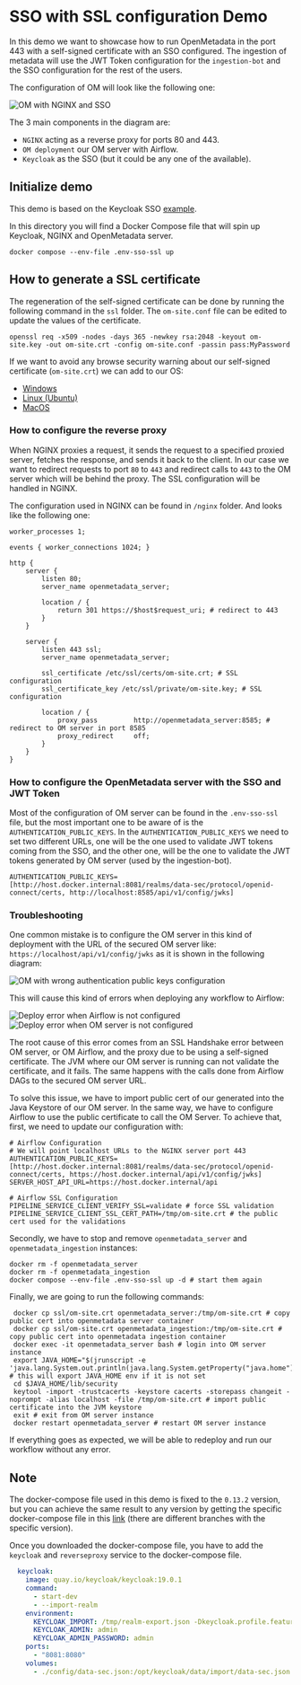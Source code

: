 # SSO with SSL configuration Demo

In this demo we want to showcase how to run OpenMetadata in the port 443 with a self-signed certificate with an SSO 
configured. The ingestion of metadata will use the JWT Token configuration for the `ingestion-bot` and the SSO 
configuration for the rest of the users.

The configuration of OM will look like the following one:

![OM with NGINX and SSO](img/sso-ssl-diagram.png)

The 3 main components in the diagram are:
- `NGINX` acting as a reverse proxy for ports 80 and 443.
- `OM deployment` our OM server with Airflow.
- `Keycloak` as the SSO (but it could be any one of the available).

## Initialize demo

This demo is based on the Keycloak SSO [example](https://github.com/open-metadata/openmetadata-demo/tree/main/keycloak-sso).

In this directory you will find a Docker Compose file that will spin up Keycloak, NGINX and OpenMetadata server.

```shell
docker compose --env-file .env-sso-ssl up
```

## How to generate a SSL certificate

The regeneration of the self-signed certificate can be done by running the following command in the `ssl` folder. The `om-site.conf`
file can be edited to update the values of the certificate.

```shell
openssl req -x509 -nodes -days 365 -newkey rsa:2048 -keyout om-site.key -out om-site.crt -config om-site.conf -passin pass:MyPassword  
```

If we want to avoid any browse security warning about our self-signed certificate (`om-site.crt`) we can add to our OS:
- [Windows](https://learn.microsoft.com/en-us/skype-sdk/sdn/articles/installing-the-trusted-root-certificate)
- [Linux (Ubuntu)](https://ubuntu.com/server/docs/security-trust-store)
- [MacOS](https://support.apple.com/guide/keychain-access/add-certificates-to-a-keychain-kyca2431/mac)

### How to configure the reverse proxy

When NGINX proxies a request, it sends the request to a specified proxied server, fetches the response, and sends it 
back to the client. In our case we want to redirect requests to port `80` to `443` and redirect calls to `443` to the OM
server which will be behind the proxy. The SSL configuration will be handled in NGINX. 

The configuration used in NGINX can be found in `/nginx` folder. And looks like the following one:

```text
worker_processes 1;

events { worker_connections 1024; }

http {
    server {
        listen 80;
        server_name openmetadata_server;

        location / {
            return 301 https://$host$request_uri; # redirect to 443
        }
    }

    server {
        listen 443 ssl;
        server_name openmetadata_server;

        ssl_certificate /etc/ssl/certs/om-site.crt; # SSL configuration
        ssl_certificate_key /etc/ssl/private/om-site.key; # SSL configuration

        location / {
            proxy_pass         http://openmetadata_server:8585; # redirect to OM server in port 8585 
            proxy_redirect     off;
        }
    }
}
```

### How to configure the OpenMetadata server with the SSO and JWT Token

Most of the configuration of OM server can be found in the `.env-sso-ssl` file, but the most important one to be aware of is
the `AUTHENTICATION_PUBLIC_KEYS`. In the `AUTHENTICATION_PUBLIC_KEYS` we need to set two different URLs, one will be the 
one used to validate JWT tokens coming from the SSO, and the other one, will be the one to validate the JWT tokens 
generated by OM server (used by the ingestion-bot).

```properties
AUTHENTICATION_PUBLIC_KEYS=[http://host.docker.internal:8081/realms/data-sec/protocol/openid-connect/certs, http://localhost:8585/api/v1/config/jwks]
```

### Troubleshooting

One common mistake is to configure the OM server in this kind of deployment with the URL of the secured OM server like:
`https://localhost/api/v1/config/jwks` as it is shown in the following diagram:

![OM with wrong authentication public keys configuration](img/wrong-sso-ssl-diagram.png)

This will cause this kind of errors when deploying any workflow to Airflow:

![Deploy error when Airflow is not configured](img/deploy-error-1.png)
![Deploy error when OM server is not configured](img/deploy-error-2.png)

The root cause of this error comes from an SSL Handshake error between OM server, or OM Airflow, and the proxy due to be using a self-signed
certificate. The JVM where our OM server is running can not validate the certificate, and it fails. The same happens with
the calls done from Airflow DAGs to the secured OM server URL.

To solve this issue, we have to import public cert of our generated into the Java Keystore of our OM server. In the same
way, we have to configure Airflow to use the public certificate to call the OM Server. To achieve that, first, we need to
update our configuration with:

```properties
# Airflow Configuration
# We will point localhost URLs to the NGINX server port 443
AUTHENTICATION_PUBLIC_KEYS=[http://host.docker.internal:8081/realms/data-sec/protocol/openid-connect/certs, https://host.docker.internal/api/v1/config/jwks]
SERVER_HOST_API_URL=https://host.docker.internal/api

# Airflow SSL Configuration
PIPELINE_SERVICE_CLIENT_VERIFY_SSL=validate # force SSL validation
PIPELINE_SERVICE_CLIENT_SSL_CERT_PATH=/tmp/om-site.crt # the public cert used for the validations
```

Secondly, we have to stop and remove `openmetadata_server` and `openmetadata_ingestion` instances:

```shell
docker rm -f openmetadata_server 
docker rm -f openmetadata_ingestion
docker compose --env-file .env-sso-ssl up -d # start them again
```

Finally, we are going to run the following commands:

```shell
 docker cp ssl/om-site.crt openmetadata_server:/tmp/om-site.crt # copy public cert into openmetadata server container
 docker cp ssl/om-site.crt openmetadata_ingestion:/tmp/om-site.crt # copy public cert into openmetadata ingestion container
 docker exec -it openmetadata_server bash # login into OM server instance
 export JAVA_HOME="$(jrunscript -e 'java.lang.System.out.println(java.lang.System.getProperty("java.home"));')" # this will export JAVA_HOME env if it is not set
 cd $JAVA_HOME/lib/security 
 keytool -import -trustcacerts -keystore cacerts -storepass changeit -noprompt -alias localhost -file /tmp/om-site.crt # import public certificate into the JVM keystore
 exit # exit from OM server instance
 docker restart openmetadata_server # restart OM server instance
```

If everything goes as expected, we will be able to redeploy and run our workflow without any error.

## Note

The docker-compose file used in this demo is fixed to the `0.13.2` version, but you can achieve the same result to any version by getting the specific
docker-compose file in this [link](https://github.com/open-metadata/OpenMetadata/blob/main/docker/metadata/docker-compose.yml) (there are different branches 
with the specific version). 

Once you downloaded the docker-compose file, you have to add the `keycloak` and `reverseproxy` service to the docker-compose file.

```yaml
  keycloak:
    image: quay.io/keycloak/keycloak:19.0.1
    command:
      - start-dev
      - --import-realm
    environment:
      KEYCLOAK_IMPORT: /tmp/realm-export.json -Dkeycloak.profile.feature.upload_scripts=enabled
      KEYCLOAK_ADMIN: admin
      KEYCLOAK_ADMIN_PASSWORD: admin
    ports:
      - "8081:8080"
    volumes:
      - ./config/data-sec.json:/opt/keycloak/data/import/data-sec.json
```

